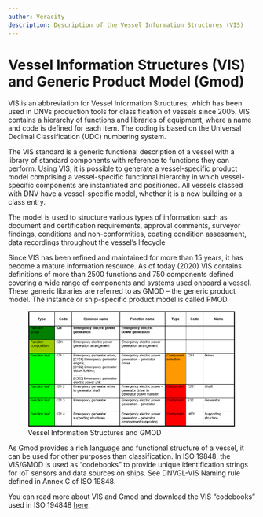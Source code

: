 ```yaml
---
author: Veracity
description: Description of the Vessel Information Structures (VIS)
---
```


# Vessel Information Structures (VIS) and Generic Product Model (Gmod)

VIS is an abbreviation for Vessel Information Structures, which has been used in DNVs production tools for classification of vessels since 2005. VIS contains a hierarchy of functions and libraries of equipment, where a name and code is defined for each item. The coding is based on the Universal Decimal Classification (UDC) numbering system.

The VIS standard is a generic functional description of a vessel with a library of standard components with reference to functions they can perform. Using VIS, it is possible to generate a vessel-specific product model comprising a vessel-specific functional hierarchy in which vessel-specific components are instantiated and positioned. All vessels classed with DNV have a vessel-specific model, whether it is a new building or a class entry.

The model is used to structure various types of information such as document and certification requirements, approval comments, surveyor findings, conditions and non-conformities, coating condition assessment, data recordings throughout the vessel’s lifecycle

Since VIS has been refined and maintained for more than 15 years, it has become a mature information resource. As of today (2020) VIS contains definitions of more than 2500 functions and 750 components defined covering a wide range of components and systems used onboard a vessel. These generic libraries are referred to as GMOD – the generic product model. The instance or ship-specific product model is called PMOD.

<figure>
	<img src="assets/vis-gmod.png"/>
	<figcaption>Vessel Information Structures and GMOD </figcaption>
</figure>

As Gmod provides a rich language and functional structure of a vessel, it can be used for other purposes than classification. In ISO 19848, the VIS/GMOD is used as “codebooks” to provide unique identification strings for IoT sensors and data sources on ships. See DNVGL-VIS Naming rule defined in Annex C of ISO 19848.  

You can read more about VIS and Gmod and download the VIS “codebooks” used in ISO 194848 [here](http://data.dnvgl.com/dnvgl-vis/).
